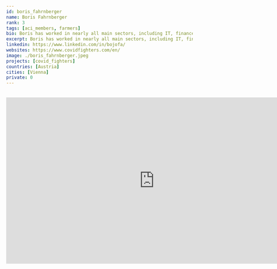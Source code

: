 ```yaml
---
id: boris_fahrnberger
name: Boris Fahrnberger
rank: 3
tags: [aci_members, farmers]
bio: Boris has worked in nearly all main sectors, including IT, finance, media and politics. As a senior andragogist and consultant he has helped thousands of people to develop and get inspired. The communication scientist founded Artichoke Computing, a Threefold farming company, in 2019 and recently the project “COVID Fighters”, the quickest biomolecular SARS-CoV-2 testing method on the planet.
excerpt: Boris has worked in nearly all main sectors, including IT, finance, media and politics.
linkedin: https://www.linkedin.com/in/bojofa/
websites: https://www.covidfighters.com/en/
image: ./boris_fahrnberger.jpeg
projects: [covid_fighters]
countries: [Austria]
cities: [Vienna]
private: 0
---
```


<BR>

<iframe src="https://player.vimeo.com/video/412336565" width="800" height="450" frameborder="0" allow="autoplay; fullscreen" allowfullscreen></iframe>

<BR>
